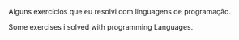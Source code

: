 Alguns exercícios que eu resolvi com linguagens de programação. 

Some exercises i solved with programming Languages.
